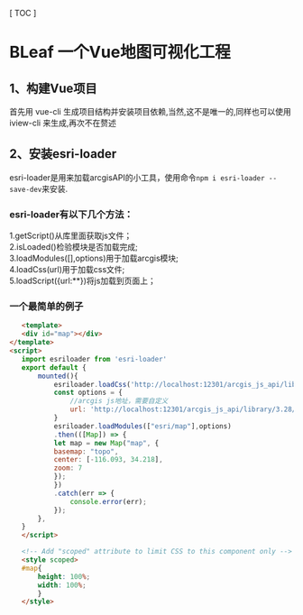 [ TOC ]
# BLeaf 一个Vue地图可视化工程
## 1、构建Vue项目
首先用 vue-cli 生成项目结构并安装项目依赖,当然,这不是唯一的,同样也可以使用 iview-cli 来生成,再次不在赘述
## 2、安装esri-loader
 esri-loader是用来加载arcgisAPI的小工具，使用命令`npm i esri-loader --save-dev`来安装.
 ### esri-loader有以下几个方法：
 1.getScript()从库里面获取js文件；  
 2.isLoaded()检验模块是否加载完成;  
 3.loadModules([],options)用于加载arcgis模块;  
 4.loadCss(url)用于加载css文件;  
 5.loadScript({url:**})将js加载到页面上；
 ### 一个最简单的例子
 ``` html
    <template>
	<div id="map"></div>
</template>
<script>
    import esriloader from 'esri-loader'
    export default {
        mounted(){
            esriloader.loadCss('http://localhost:12301/arcgis_js_api/library/3.28/3.28/esri/css/esri.css');
            const options = {
                //arcgis js地址，需要自定义
                url: 'http://localhost:12301/arcgis_js_api/library/3.28/3.28/init.js'
            }
            esriloader.loadModules(["esri/map"],options)
            .then(([Map]) => {
            let map = new Map("map", {
            basemap: "topo", 
            center: [-116.093, 34.218],
            zoom: 7
            });
            })
            .catch(err => {
                console.error(err);
            });
        },
    }
    </script>

    <!-- Add "scoped" attribute to limit CSS to this component only -->
    <style scoped>
    #map{
        height: 100%;
        width: 100%;
        }
    </style>
 ```